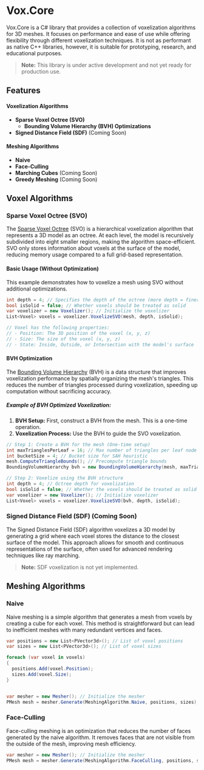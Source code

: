 # Vox.Core

Vox.Core is a C# library that provides a collection of voxelization algorithms for 3D meshes. It focuses on performance and ease of use while offering flexibility through different voxelization techniques. It is not as performant as native C++ libraries, however, it is suitable for prototyping, research, and educational purposes.

> **Note:** This library is under active development and not yet ready for production use.

## Features
#### Voxelization Algorithms
- **Sparse Voxel Octree (SVO)**
  - **Bounding Volume Hierarchy (BVH) Optimizations**
- **Signed Distance Field (SDF)** (Coming Soon)
#### Meshing Algorithms
- **Naive**
- **Face-Culling**
- **Marching Cubes** (Coming Soon)
- **Greedy Meshing** (Coming Soon)

## Voxel Algorithms

### Sparse Voxel Octree (SVO)

The [Sparse Voxel Octree](https://eisenwave.github.io/voxel-compression-docs/svo/svo.html) (SVO) is a hierarchical voxelization algorithm that represents a 3D model as an octree. At each level, the model is recursively subdivided into eight smaller regions, making the algorithm space-efficient. SVO only stores information about voxels at the surface of the model, reducing memory usage compared to a full grid-based representation.

#### Basic Usage (Without Optimization)
This example demonstrates how to voxelize a mesh using SVO without additional optimizations.

```csharp
int depth = 4; // Specifies the depth of the octree (more depth = finer detail)
bool isSolid = false; // Whether voxels should be treated as solid
var voxelizer = new Voxelizer(); // Initialize the voxelizer
List<Voxel> voxels = voxelizer.VoxelizeSVO(mesh, depth, isSolid);

// Voxel has the following properties:
// - Position: The 3D position of the voxel (x, y, z)
// - Size: The size of the voxel (x, y, z)
// - State: Inside, Outside, or Intersection with the model's surface
```

#### BVH Optimization
The [Bounding Volume Hierarchy](https://en.wikipedia.org/wiki/Bounding_volume_hierarchy) (BVH) is a data structure that improves voxelization performance by spatially organizing the mesh's triangles. This reduces the number of triangles processed during voxelization, speeding up computation without sacrificing accuracy.

##### Example of BVH Optimized Voxelization:

1. **BVH Setup:** First, construct a BVH from the mesh. This is a one-time operation.
2. **Voxelization Process:** Use the BVH to guide the SVO voxelization.

```csharp
// Step 1: Create a BVH for the mesh (One-time setup)
int maxTrianglesPerLeaf = 16; // Max number of triangles per leaf node
int bucketSize = 4; // Bucket size for SAH heuristic
mesh.ComputeTriangleBounds(); // Precompute triangle bounds
BoundingVolumeHierarchy bvh = new BoundingVolumeHierarchy(mesh, maxTrianglesPerLeaf, bucketSize); // Create BVH

// Step 2: Voxelize using the BVH structure
int depth = 4; // Octree depth for voxelization
bool isSolid = false; // Whether the voxels should be treated as solid
var voxelizer = new Voxelizer(); // Initialize voxelizer
List<Voxel> voxels = voxelizer.VoxelizeSVO(bvh, depth, isSolid);
```

### Signed Distance Field (SDF) (Coming Soon)

The Signed Distance Field (SDF) algorithm voxelizes a 3D model by generating a grid where each voxel stores the distance to the closest surface of the model. This approach allows for smooth and continuous representations of the surface, often used for advanced rendering techniques like ray marching.

> **Note:** SDF voxelization is not yet implemented.

## Meshing Algorithms

### Naive
Naive meshing is a simple algorithm that generates a mesh from voxels by creating a cube for each voxel.
This method is straightforward but can lead to inefficient meshes with many redundant vertices and faces.

```csharp
var positions = new List<PVector3d>(); // List of voxel positions
var sizes = new List<PVector3d>(); // List of voxel sizes

foreach (var voxel in voxels)
{
  positions.Add(voxel.Position);
  sizes.Add(voxel.Size);
}


var mesher = new Mesher(); // Initialize the mesher
PMesh mesh = mesher.Generate(MeshingAlgorithm.Naive, positions, sizes);
```

### Face-Culling
Face-culling meshing is an optimization that reduces the number of faces generated by the naive algorithm. It removes faces that are not visible from the outside of the mesh, improving mesh efficiency.

```csharp
var mesher = new Mesher(); // Initialize the mesher
PMesh mesh = mesher.Generate(MeshingAlgorithm.FaceCulling, positions, sizes);
```